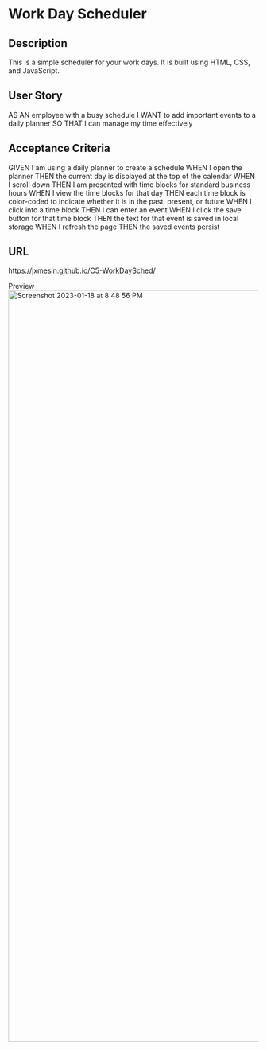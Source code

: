 # Work Day Scheduler

 ## Description
This is a simple scheduler for your work days. It is built using HTML, CSS, and JavaScript.

## User Story
AS AN employee with a busy schedule
I WANT to add important events to a daily planner
SO THAT I can manage my time effectively

## Acceptance Criteria
GIVEN I am using a daily planner to create a schedule
WHEN I open the planner
THEN the current day is displayed at the top of the calendar
WHEN I scroll down
THEN I am presented with time blocks for standard business hours
WHEN I view the time blocks for that day
THEN each time block is color-coded to indicate whether it is in the past, present, or future
WHEN I click into a time block
THEN I can enter an event
WHEN I click the save button for that time block
THEN the text for that event is saved in local storage
WHEN I refresh the page
THEN the saved events persist

## URL
https://jxmesin.github.io/C5-WorkDaySched/

Preview
<img width="1512" alt="Screenshot 2023-01-18 at 8 48 56 PM" src="https://user-images.githubusercontent.com/112153725/213357852-8ac93e0b-8502-4165-b4a8-79a81fc6f67c.png">
